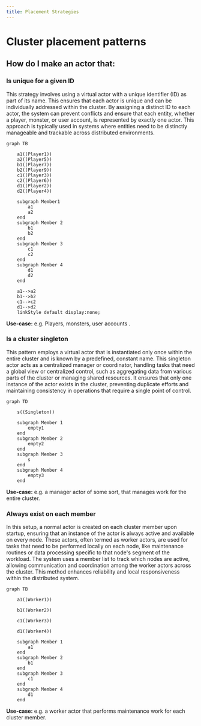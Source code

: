 ```yaml
---
title: Placement Strategies
---
```


# Cluster placement patterns

## How do I make an actor that:

### Is unique for a given ID

This strategy involves using a virtual actor with a unique identifier (ID) as part of its name. This ensures that each actor is unique and can be individually addressed within the cluster. By assigning a distinct ID to each actor, the system can prevent conflicts and ensure that each entity, whether a player, monster, or user account, is represented by exactly one actor. This approach is typically used in systems where entities need to be distinctly manageable and trackable across distributed environments.

```mermaid
graph TB

    a1((Player1))
    a2((Player5))
    b1((Player7))
    b2((Player9))
    c1((Player3))
    c2((Player6))
    d1((Player2))
    d2((Player4))

    subgraph Member1
        a1
        a2
    end
    subgraph Member 2
        b1
        b2
    end
    subgraph Member 3
        c1
        c2
    end
    subgraph Member 4
        d1
        d2
    end

    a1-->a2
    b1-->b2
    c1-->c2
    d1-->d2
    linkStyle default display:none;
```

**Use-case:** e.g. Players, monsters, user accounts .

### Is a cluster singleton

This pattern employs a virtual actor that is instantiated only once within the entire cluster and is known by a predefined, constant name. This singleton actor acts as a centralized manager or coordinator, handling tasks that need a global view or centralized control, such as aggregating data from various parts of the cluster or managing shared resources. It ensures that only one instance of the actor exists in the cluster, preventing duplicate efforts and maintaining consistency in operations that require a single point of control.

```mermaid
graph TD

    s((Singleton))

    subgraph Member 1
        empty1
    end
    subgraph Member 2
        empty2
    end
    subgraph Member 3
        s
    end
    subgraph Member 4
        empty3
    end
```

**Use-case:** e.g. a manager actor of some sort, that manages work for the entire cluster.

### Always exist on each member

In this setup, a normal actor is created on each cluster member upon startup, ensuring that an instance of the actor is always active and available on every node. These actors, often termed as worker actors, are used for tasks that need to be performed locally on each node, like maintenance routines or data processing specific to that node's segment of the workload. The system uses a member list to track which nodes are active, allowing communication and coordination among the worker actors across the cluster. This method enhances reliability and local responsiveness within the distributed system.

```mermaid
graph TB

    a1((Worker1))

    b1((Worker2))

    c1((Worker3))

    d1((Worker4))

    subgraph Member 1
        a1
    end
    subgraph Member 2
        b1
    end
    subgraph Member 3
        c1
    end
    subgraph Member 4
        d1
    end
```

**Use-case:** e.g. a worker actor that performs maintenance work for each cluster member.
